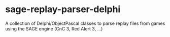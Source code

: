 sage-replay-parser-delphi
=========================

A collection of Delphi/ObjectPascal classes to parse replay files from games using the SAGE engine (CnC 3, Red Alert 3, ...)